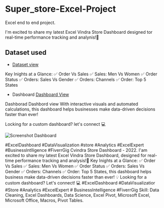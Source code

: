 # Super_store-Excel-Project
Excel end to end project.

I'm excited to share my latest Excel Vindra Store Dashboard designed tor real-time performance tracking and analynis!🎯
## Dataset used
- <a href="https://github.com/Mohit110901/Excel-Project/blob/main/Vrinda%20Store%20Data%20Analysis.xlsx">Dataset view</a>
  
Key Inights at a Glance: ✅ Order Vs Sales ✅ Sales: Men Vs Women ✅ Order Status ✅ Orders: Sales Vs Gender ✅ Orders: Channels ✅ Order: Top 5 States

- Dashboard <a href="https://github.com/Mohit110901/Excel-Project/blob/main/Screenshot%20Dashboard.png">Dashboard View<a/>

Dashborad Dashbord view 
With interactive visuals and automated calculations, this dashboard helps businesses make data-driven decisions faster than ever!

Locking for a custom dashboard? let's connect 💻

![Screenshot Dashboard](https://github.com/user-attachments/assets/fb1e0048-d06d-484d-8c6d-74090c495fc3)


#ExcelDashboard #DataVisualization #store #Analytics #ExcelExpert #Businesslntlligence #FiverrGig Cvindra Store Dashboard - 2022. I'am excited to share my latest Excel Vindra Store Dashboard, designed for real-time performance tracking and analysis!🎯 Key Inights at a Glance: ✅ Order Vs Sales ✅ Sales: Men Vs Women ✅ Order Status ✅ Orders: Sales Vs Gender ✅ Orders: Channels ✅ Order: Top 5 States, this dashboard helps business make data-driven decisions faster than ever! 💡 Looking for a custom dashboard? Let's connect! 💻 #ExcelDashboard #DataVisualizatior #Store #Analytics #ExcelExpert # BusinessIntelligence #FiverrGig Skill: Data Cleaning, Excel Dashboards, Data Science, Excel Pivot, Microsoft Excel, Microsoft Office, Macros, Pivot Tables.
